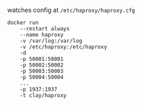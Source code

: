 watches config at `/etc/haproxy/haproxy.cfg`

```
docker run
    --restart always
    --name haproxy
    -v /var/log:/var/log
    -v /etc/haproxy:/etc/haproxy
    -d
    -p 50001:50001
    -p 50002:50002
    -p 50003:50003
    -p 50004:50004
    ...
    -p 1937:1937
    -t clay/haproxy
```

